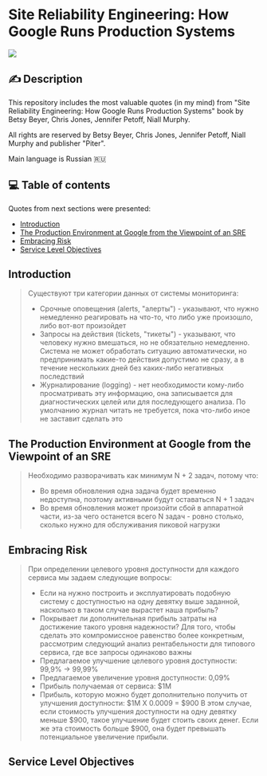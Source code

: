 # Site Reliability Engineering: How Google Runs Production Systems

<div>
  <a>
    <img src="https://img.shields.io/badge/-Site_Reliability_Engineering-black?&logoColor=1DA1F2&style=for-the-badge&logoWidth=30" />
  </a>
</div>

## ✍ Description

This repository includes the most valuable quotes (in my mind) from "Site Reliability Engineering: How Google Runs Production Systems" book by Betsy Beyer, Chris Jones, Jennifer Petoff, Niall Murphy.

All rights are reserved by Betsy Beyer, Chris Jones, Jennifer Petoff, Niall Murphy and publisher "Piter".

Main language is Russian 🇷🇺

## 💻 Table of contents

Quotes from next sections were presented:

<!-- no toc -->
- [Introduction](#introduction)
- [The Production Environment at Google from the Viewpoint of an SRE](#the-production-environment-at-google-from-the-viewpoint-of-an-sre)
- [Embracing Risk](#embracing-risk)
- [Service Level Objectives](#service-level-objectives)

## Introduction

> Существуют три категории данных от системы мониторинга:
>
> - Срочные оповещения (alerts, "алерты") - указывают, что нужно немедленно реагировать на что-то, что либо уже произошло, либо вот-вот произойдет
> - Запросы на действия (tickets, "тикеты") - указывают, что человеку нужно вмешаться, но не обязательно немедленно. Система не может обработать ситуацию автоматически, но предпринимать какие-то действия допустимо не сразу, а в течение нескольких дней без каких-либо негативных последствий
> - Журналирование (logging) - нет необходимости кому-либо просматривать эту информацию, она записывается для диагностических целей или для последующего анализа. По умолчанию журнал читать не требуется, пока что-либо иное не заставит сделать это

## The Production Environment at Google from the Viewpoint of an SRE

> Необходимо разворачивать как минимум N + 2 задач, потому что:
>
> - Во время обновления одна задача будет временно недоступна, поэтому активными будут оставаться N + 1 задач
> - Во время обновления может произойти сбой в аппаратной части, из-за чего останется всего N задач - ровно столько, сколько нужно для обслуживания пиковой нагрузки

## Embracing Risk

> При определении целевого уровня доступности для каждого сервиса мы задаем следующие вопросы:
>
> - Если на нужно построить и эксплуатировать подобную систему с доступностью на одну девятку выше заданной, насколько в таком случае вырастет наша прибыль?
> - Покрывает ли дополнительная прибыль затраты на достижение такого уровня надежности?
>   Для того, чтобы сделать это компромиссное равенство более конкретным, рассмотрим следующий анализ рентабельности для типового сервиса, где все запросы одинаково важны
> - Предлагаемое улучшение целевого уровня доступности: 99,9% -> 99,99%
> - Предлагаемое увеличение уровня доступности: 0,09%
> - Прибыль получаемая от сервиса: $1M
> - Прибыль, которую можно будет дополнительно получить от улучшения доступности: $1M X 0.0009 = $900
>   В этом случае, если стоимость улучшения доступности на одну девятку меньше $900, такое улучшение будет стоить своих денег. Если же эта стоимость больше $900, она будет превышать потенциальное увеличение прибыли.

## Service Level Objectives

